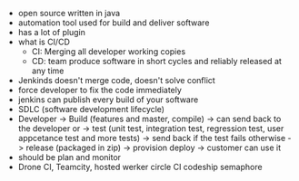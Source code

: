 - open source written in java
- automation tool used for build and deliver software
- has a lot of plugin
- what is CI/CD
    - CI: Merging all developer working copies
    - CD: team produce software in short cycles and reliably released at any time
- Jenkinds doesn't merge code, doesn't solve conflict
- force developer to fix the code immediately
- jenkins can publish every build of your software
- SDLC (software development lifecycle)
- Developer -> Build (features and master, compile) -> can send back to the developer or -> test (unit test, integration test, regression test, user appcetance test and more tests) -> send back if the test fails otherwise -> release (packaged in zip) -> provision deploy -> customer can use it
- should be plan and monitor
- Drone CI, Teamcity, hosted werker circle CI codeship semaphore 